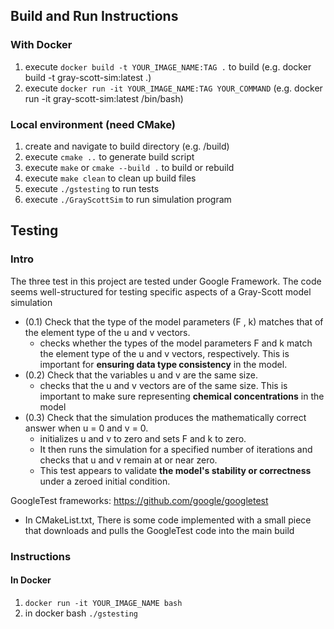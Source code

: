 ## Build and Run Instructions

### With Docker
1. execute `docker build -t YOUR_IMAGE_NAME:TAG .` to build
(e.g. docker build -t gray-scott-sim:latest .)
2. execute `docker run -it YOUR_IMAGE_NAME:TAG YOUR_COMMAND`
(e.g. docker run -it gray-scott-sim:latest /bin/bash)

### Local environment (need CMake)
1. create and navigate to build directory (e.g. /build)
2. execute `cmake ..` to generate build script
3. execute `make` or `cmake --build .` to build or rebuild
4. execute `make clean` to clean up build files
5. execute `./gstesting` to run tests
6. execute `./GrayScottSim` to run simulation program

## Testing 
### Intro
The three test in this project are tested under Google Framework. The code seems well-structured for testing specific aspects of a Gray-Scott model simulation
- (0.1) Check that the type of the model parameters (F , k) matches that of the element type of the u and v vectors.
    - checks whether the types of the model parameters F and k match the element type of the u and v vectors, respectively. This is important for **ensuring data type consistency** in the model.
- (0.2) Check that the variables u and v are the same size. 
    - checks that the u and v vectors are of the same size. This is important to make sure representing **chemical concentrations** in the model
- (0.3) Check that the simulation produces the mathematically correct answer when u = 0 and v = 0.
    - initializes u and v to zero and sets F and k to zero. 
    - It then runs the simulation for a specified number of iterations and checks that u and v remain at or near zero. 
    - This test appears to validate **the model's stability or correctness** under a zeroed initial condition.

GoogleTest frameworks: https://github.com/google/googletest
- In CMakeList.txt, There is some code implemented with a small piece that downloads and pulls the GoogleTest code into the main build


### Instructions
#### In Docker
1. `docker run -it YOUR_IMAGE_NAME bash`
2. in docker bash `./gstesting`
